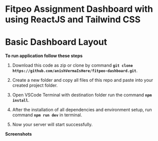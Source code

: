 # Fitpeo Assignment Dashboard with using ReactJS and Tailwind CSS
# Basic Dashboard Layout 

**To run application follow these steps**

1. Download this code as zip or clone by command **`git clone https://github.com/anishVermaIsHere/fitpeo-dashboard.git`**.

2. Create a new folder and copy all files of this repo and paste into your created project folder. 

3. Open VSCode Terminal with destination folder run the command **`npm install`**.

3. After the installation of all dependencies and environment setup, run command **`npm run dev`** in terminal.

4. Now your server will start successfully.


**Screenshots**

